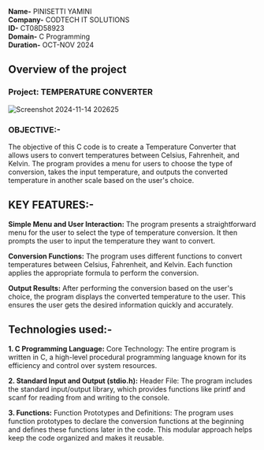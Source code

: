 **Name-** PINISETTI YAMINI           
**Company-** CODTECH IT SOLUTIONS     
**ID-** CT08D58923              
**Domain-** C Programming              
**Duration-** OCT-NOV 2024     

## Overview of the project

### Project: TEMPERATURE CONVERTER
![Screenshot 2024-11-14 202625](https://github.com/user-attachments/assets/cf62eb8d-c745-4f97-ac1a-14fa4bf85f13)

### OBJECTIVE:-
The objective of this C code is to create a Temperature Converter that allows users to convert temperatures between Celsius, Fahrenheit, and Kelvin. The program provides a menu for users to choose the type of conversion, takes the input temperature, and outputs the converted temperature in another scale based on the user's choice.

## KEY FEATURES:-

**Simple Menu and User Interaction:**
The program presents a straightforward menu for the user to select the type of temperature conversion. It then prompts the user to input the temperature they want to convert.

**Conversion Functions:**
The program uses different functions to convert temperatures between Celsius, Fahrenheit, and Kelvin. Each function applies the appropriate formula to perform the conversion.

**Output Results:**
After performing the conversion based on the user's choice, the program displays the converted temperature to the user. This ensures the user gets the desired information quickly and accurately.

## Technologies used:-
**1. C Programming Language:**
Core Technology: The entire program is written in C, a high-level procedural programming language known for its efficiency and control over system resources.

**2. Standard Input and Output (stdio.h):**
Header File: The program includes the standard input/output library, which provides functions like printf and scanf for reading from and writing to the console.

**3. Functions:**
Function Prototypes and Definitions: The program uses function prototypes to declare the conversion functions at the beginning and defines these functions later in the code. This modular approach helps keep the code organized and makes it reusable.

